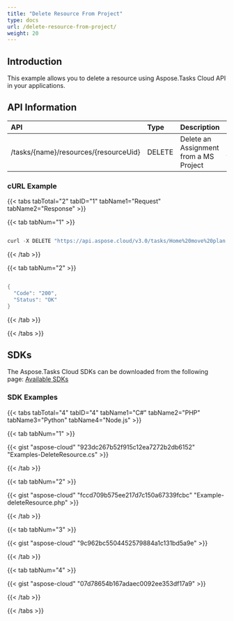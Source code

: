 ```yaml
---
title: "Delete Resource From Project"
type: docs
url: /delete-resource-from-project/
weight: 20
---
```


## **Introduction**
This example allows you to delete a resource using Aspose.Tasks Cloud API in your applications.
## **API Information**

|**API**|**Type**|**Description**|**Resource Link**|
| :- | :- | :- | :- |
|/tasks/{name}/resources/{resourceUid}|DELETE|Delete an Assignment from a MS Project|[DeleteResource](https://apireference.aspose.cloud/tasks/#/TasksResources/DeleteResource)|
### **cURL Example**
{{< tabs tabTotal="2" tabID="1" tabName1="Request" tabName2="Response" >}}

{{< tab tabNum="1" >}}

```java

curl -X DELETE "https://api.aspose.cloud/v3.0/tasks/Home%20move%20plan.mpp/resources/1" -H "accept: application/json"

```

{{< /tab >}}

{{< tab tabNum="2" >}}

```java

{
  "Code": "200",
  "Status": "OK"
}

```

{{< /tab >}}

{{< /tabs >}}
## **SDKs**
The Aspose.Tasks Cloud SDKs can be downloaded from the following page: [Available SDKs](/tasks/available-sdks/)
### **SDK Examples**
{{< tabs tabTotal="4" tabID="4" tabName1="C#" tabName2="PHP" tabName3="Python" tabName4="Node.js" >}}

{{< tab tabNum="1" >}}

{{< gist "aspose-cloud" "923dc267b52f915c12ea7272b2db6152" "Examples-DeleteResource.cs" >}}

{{< /tab >}}

{{< tab tabNum="2" >}}

{{< gist "aspose-cloud" "fccd709b575ee217d7c150a67339fcbc" "Example-deleteResource.php" >}}

{{< /tab >}}

{{< tab tabNum="3" >}}

{{< gist "aspose-cloud" "9c962bc5504452579884a1c131bd5a9e" >}}

{{< /tab >}}

{{< tab tabNum="4" >}}

{{< gist "aspose-cloud" "07d78654b167adaec0092ee353df17a9" >}}

{{< /tab >}}

{{< /tabs >}}

